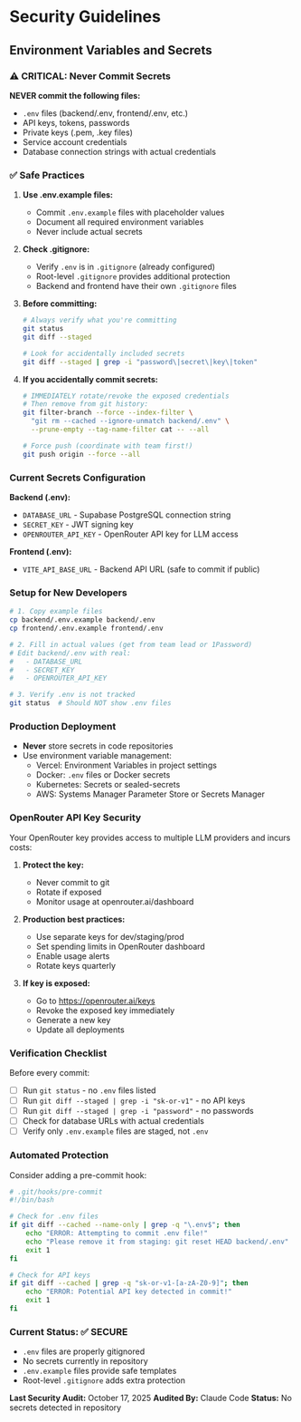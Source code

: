 # Security Guidelines

## Environment Variables and Secrets

### ⚠️ CRITICAL: Never Commit Secrets

**NEVER commit the following files:**
- `.env` files (backend/.env, frontend/.env, etc.)
- API keys, tokens, passwords
- Private keys (.pem, .key files)
- Service account credentials
- Database connection strings with actual credentials

### ✅ Safe Practices

1. **Use .env.example files:**
   - Commit `.env.example` files with placeholder values
   - Document all required environment variables
   - Never include actual secrets

2. **Check .gitignore:**
   - Verify `.env` is in `.gitignore` (already configured)
   - Root-level `.gitignore` provides additional protection
   - Backend and frontend have their own `.gitignore` files

3. **Before committing:**
   ```bash
   # Always verify what you're committing
   git status
   git diff --staged

   # Look for accidentally included secrets
   git diff --staged | grep -i "password\|secret\|key\|token"
   ```

4. **If you accidentally commit secrets:**
   ```bash
   # IMMEDIATELY rotate/revoke the exposed credentials
   # Then remove from git history:
   git filter-branch --force --index-filter \
     "git rm --cached --ignore-unmatch backend/.env" \
     --prune-empty --tag-name-filter cat -- --all

   # Force push (coordinate with team first!)
   git push origin --force --all
   ```

### Current Secrets Configuration

**Backend (.env):**
- `DATABASE_URL` - Supabase PostgreSQL connection string
- `SECRET_KEY` - JWT signing key
- `OPENROUTER_API_KEY` - OpenRouter API key for LLM access

**Frontend (.env):**
- `VITE_API_BASE_URL` - Backend API URL (safe to commit if public)

### Setup for New Developers

```bash
# 1. Copy example files
cp backend/.env.example backend/.env
cp frontend/.env.example frontend/.env

# 2. Fill in actual values (get from team lead or 1Password)
# Edit backend/.env with real:
#   - DATABASE_URL
#   - SECRET_KEY
#   - OPENROUTER_API_KEY

# 3. Verify .env is not tracked
git status  # Should NOT show .env files
```

### Production Deployment

- **Never** store secrets in code repositories
- Use environment variable management:
  - Vercel: Environment Variables in project settings
  - Docker: `.env` files or Docker secrets
  - Kubernetes: Secrets or sealed-secrets
  - AWS: Systems Manager Parameter Store or Secrets Manager

### OpenRouter API Key Security

Your OpenRouter key provides access to multiple LLM providers and incurs costs:

1. **Protect the key:**
   - Never commit to git
   - Rotate if exposed
   - Monitor usage at openrouter.ai/dashboard

2. **Production best practices:**
   - Use separate keys for dev/staging/prod
   - Set spending limits in OpenRouter dashboard
   - Enable usage alerts
   - Rotate keys quarterly

3. **If key is exposed:**
   - Go to https://openrouter.ai/keys
   - Revoke the exposed key immediately
   - Generate a new key
   - Update all deployments

### Verification Checklist

Before every commit:
- [ ] Run `git status` - no `.env` files listed
- [ ] Run `git diff --staged | grep -i "sk-or-v1"` - no API keys
- [ ] Run `git diff --staged | grep -i "password"` - no passwords
- [ ] Check for database URLs with actual credentials
- [ ] Verify only `.env.example` files are staged, not `.env`

### Automated Protection

Consider adding a pre-commit hook:

```bash
# .git/hooks/pre-commit
#!/bin/bash

# Check for .env files
if git diff --cached --name-only | grep -q "\.env$"; then
    echo "ERROR: Attempting to commit .env file!"
    echo "Please remove it from staging: git reset HEAD backend/.env"
    exit 1
fi

# Check for API keys
if git diff --cached | grep -q "sk-or-v1-[a-zA-Z0-9]"; then
    echo "ERROR: Potential API key detected in commit!"
    exit 1
fi
```

### Current Status: ✅ SECURE

- `.env` files are properly gitignored
- No secrets currently in repository
- `.env.example` files provide safe templates
- Root-level `.gitignore` adds extra protection

**Last Security Audit:** October 17, 2025
**Audited By:** Claude Code
**Status:** No secrets detected in repository
